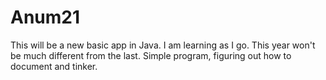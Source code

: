 # Anum21

This will be a new basic app in Java.
I am learning as I go.
This year won't be much different from the last.
Simple program, figuring out how to document and tinker.

